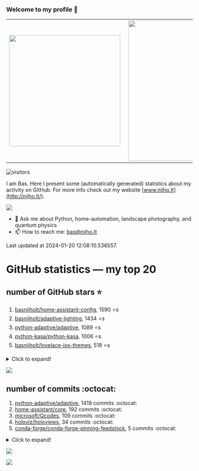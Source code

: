 ### Welcome to my profile 👋

<center>
  <table>
    <tr>
        <td><img width="300px" align="left" src="https://github-readme-stats.vercel.app/api/top-langs/?username=basnijholt&hide=TeX,Jupyter%20Notebook&layout=compact&theme=radical" /></td>
        <td><img align='right' src="https://github-readme-stats.vercel.app/api?username=basnijholt&show_icons=true&theme=radical" width="380"></td>
    </tr>
  </table>
</center>

![visitors](https://visitor-badge.glitch.me/badge?page_id=basnijholt.visitor-badge)

I am Bas. Here I present some (automatically generated) statistics about my activity on GitHub. For more info check out my website [www.nijho.lt](http://nijho.lt/).

![](https://www.nijho.lt/authors/admin/avatar_hu9e60e4b9bc120dfb6a666009f2878da6_182107_250x250_fill_q90_lanczos_center.jpg)

- 💬 Ask me about Python, home-automation, landscape photography, and quantum physics
- 📫 How to reach me: bas@nijho.lt

Last updated at 2024-01-20 12:08:10.536557.

# GitHub statistics — my top 20

## number of GitHub stars ⭐️

1. [basnijholt/home-assistant-config](https://github.com/basnijholt/home-assistant-config/), 1590 ⭐️s
2. [basnijholt/adaptive-lighting](https://github.com/basnijholt/adaptive-lighting/), 1434 ⭐️s
3. [python-adaptive/adaptive](https://github.com/python-adaptive/adaptive/), 1089 ⭐️s
4. [python-kasa/python-kasa](https://github.com/python-kasa/python-kasa/), 1006 ⭐️s
5. [basnijholt/lovelace-ios-themes](https://github.com/basnijholt/lovelace-ios-themes/), 518 ⭐️s
<details><summary>Click to expand!</summary>

6. [basnijholt/lovelace-ios-dark-mode-theme](https://github.com/basnijholt/lovelace-ios-dark-mode-theme/), 433 ⭐️s
7. [basnijholt/rsync-time-machine.py](https://github.com/basnijholt/rsync-time-machine.py/), 361 ⭐️s
8. [basnijholt/miflora](https://github.com/basnijholt/miflora/), 359 ⭐️s
9. [topocm/topocm_content](https://github.com/topocm/topocm_content/), 259 ⭐️s
10. [basnijholt/home-assistant-streamdeck-yaml](https://github.com/basnijholt/home-assistant-streamdeck-yaml/), 158 ⭐️s
11. [basnijholt/unidep](https://github.com/basnijholt/unidep/), 126 ⭐️s
12. [basnijholt/home-assistant-macbook-touch-bar](https://github.com/basnijholt/home-assistant-macbook-touch-bar/), 94 ⭐️s
13. [kwant-project/kwant](https://github.com/kwant-project/kwant/), 81 ⭐️s
14. [basnijholt/markdown-code-runner](https://github.com/basnijholt/markdown-code-runner/), 77 ⭐️s
15. [basnijholt/home-assistant-streamdeck-yaml-addon](https://github.com/basnijholt/home-assistant-streamdeck-yaml-addon/), 55 ⭐️s
16. [basnijholt/aiokef](https://github.com/basnijholt/aiokef/), 34 ⭐️s
17. [basnijholt/thesis-cover](https://github.com/basnijholt/thesis-cover/), 29 ⭐️s
18. [basnijholt/adaptive-scheduler](https://github.com/basnijholt/adaptive-scheduler/), 24 ⭐️s
19. [basnijholt/instacron](https://github.com/basnijholt/instacron/), 20 ⭐️s
20. [kwant-project/kwant-tutorial-2016](https://github.com/kwant-project/kwant-tutorial-2016/), 18 ⭐️s

</details>

![](https://github.com/basnijholt/basnijholt/raw/main/stars_over_time.png)

## number of commits :octocat:

1. [python-adaptive/adaptive](https://github.com/python-adaptive/adaptive/), 1419 commits :octocat:
2. [home-assistant/core](https://github.com/home-assistant/core/), 192 commits :octocat:
3. [microsoft/Qcodes](https://github.com/microsoft/Qcodes/), 109 commits :octocat:
4. [holoviz/holoviews](https://github.com/holoviz/holoviews/), 34 commits :octocat:
5. [conda-forge/conda-forge-pinning-feedstock](https://github.com/conda-forge/conda-forge-pinning-feedstock/), 5 commits :octocat:
<details><summary>Click to expand!</summary>

6. [gdsfactory/gdsfactory](https://github.com/gdsfactory/gdsfactory/), 4 commits :octocat:
7. [telegraphic/hickle](https://github.com/telegraphic/hickle/), 2 commits :octocat:
8. [pypa/hatch](https://github.com/pypa/hatch/), 1 commits :octocat:
9. [basnijholt/adaptive-lighting](https://github.com/basnijholt/adaptive-lighting/), 0 commits :octocat:
10. [python-adaptive/paper](https://github.com/python-adaptive/paper/), 0 commits :octocat:
11. [conda-forge/scotch-feedstock](https://github.com/conda-forge/scotch-feedstock/), 0 commits :octocat:
12. [jleben/bib-yaml](https://github.com/jleben/bib-yaml/), 0 commits :octocat:
13. [basnijholt/discretizer](https://github.com/basnijholt/discretizer/), 0 commits :octocat:
14. [craigbarratt/hass-pyscript-jupyter](https://github.com/craigbarratt/hass-pyscript-jupyter/), 0 commits :octocat:
15. [basnijholt/lovelace-ios-themes](https://github.com/basnijholt/lovelace-ios-themes/), 0 commits :octocat:
16. [basnijholt/Markov-chain-Monte-Carlo-polymer-growth](https://github.com/basnijholt/Markov-chain-Monte-Carlo-polymer-growth/), 0 commits :octocat:
17. [basnijholt/rsync-time-machine.py](https://github.com/basnijholt/rsync-time-machine.py/), 0 commits :octocat:
18. [conda-forge/metis-feedstock](https://github.com/conda-forge/metis-feedstock/), 0 commits :octocat:
19. [basnijholt/QPC-quantum-transport](https://github.com/basnijholt/QPC-quantum-transport/), 0 commits :octocat:
20. [microsoft/qmt](https://github.com/microsoft/qmt/), 0 commits :octocat:

</details>

![](https://github.com/basnijholt/basnijholt/raw/main/commits_per_hour.png)

![](https://github.com/basnijholt/basnijholt/raw/main/commits_per_weekday.png)

